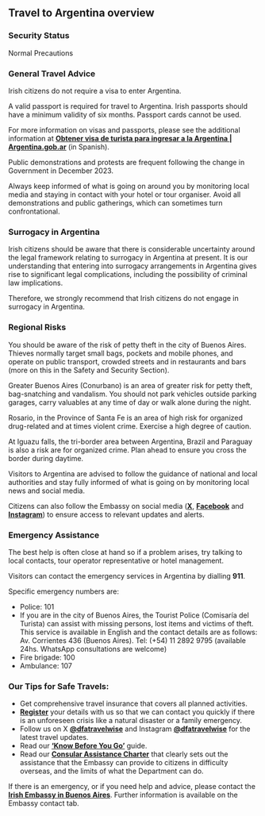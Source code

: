 ## Travel to Argentina overview

### **Security Status**

Normal Precautions

### **General Travel Advice**

Irish citizens do not require a visa to enter Argentina.

A valid passport is required for travel to Argentina. Irish passports should have a minimum validity of six months. Passport cards cannot be used.

For more information on visas and passports, please see the additional information at [**Obtener visa de turista para ingresar a la Argentina | Argentina.gob.ar**](https://www.argentina.gob.ar/servicio/obtener-visa-de-turista-para-ingresar-la-argentina) (in Spanish).

Public demonstrations and protests are frequent following the change in Government in December 2023.

Always keep informed of what is going on around you by monitoring local media and staying in contact with your hotel or tour organiser. Avoid all demonstrations and public gatherings, which can sometimes turn confrontational.

### **Surrogacy in Argentina**

Irish citizens should be aware that there is considerable uncertainty around the legal framework relating to surrogacy in Argentina at present. It is our understanding that entering into surrogacy arrangements in Argentina gives rise to significant legal complications, including the possibility of criminal law implications.

Therefore, we strongly recommend that Irish citizens do not engage in surrogacy in Argentina.

### **Regional Risks**

You should be aware of the risk of petty theft in the city of Buenos Aires. Thieves normally target small bags, pockets and mobile phones, and operate on public transport, crowded streets and in restaurants and bars (more on this in the Safety and Security Section).

Greater Buenos Aires (Conurbano) is an area of greater risk for petty theft, bag-snatching and vandalism. You should not park vehicles outside parking garages, carry valuables at any time of day or walk alone during the night.

Rosario, in the Province of Santa Fe is an area of high risk for organized drug-related and at times violent crime. Exercise a high degree of caution.

At Iguazu falls, the tri-border area between Argentina, Brazil and Paraguay is also a risk are for organized crime. Plan ahead to ensure you cross the border during daytime.

Visitors to Argentina are advised to follow the guidance of national and local authorities and stay fully informed of what is going on by monitoring local news and social media.

Citizens can also follow the Embassy on social media ([**X**](https://twitter.com/IrlEmbArgentina), [**Facebook**](https://www.facebook.com/embajadairlandaarg/) and [**Instagram**](https://www.instagram.com/irlandaenargentina/)) to ensure access to relevant updates and alerts.

### **Emergency Assistance**

The best help is often close at hand so if a problem arises, try talking to local contacts, tour operator representative or hotel management.

Visitors can contact the emergency services in Argentina by dialling **911**.

Specific emergency numbers are:

* Police: 101
* If you are in the city of Buenos Aires, the Tourist Police (Comisaría del Turista) can assist with missing persons, lost items and victims of theft. This service is available in English and the contact details are as follows: Av. Corrientes 436 (Buenos Aires). Tel: (+54) 11 2892 9795 (available 24hs. WhatsApp consultations are welcome)
* Fire brigade: 100
* Ambulance: 107

### **Our Tips for Safe Travels:**

* Get comprehensive travel insurance that covers all planned activities.
* [**Register**](https://www.ireland.ie/en/dfa/overseas-travel/citizens-registration/) your details with us so that we can contact you quickly if there is an unforeseen crisis like a natural disaster or a family emergency.
* Follow us on X [**@dfatravelwise**](https://www.twitter.com/DFATravelWise) and Instagram [**@dfatravelwise**](https://www.instagram.com/dfatravelwise/) for the latest travel updates.
* Read our [**‘Know Before You Go’**](https://www.ireland.ie/en/dfa/overseas-travel/know-before-you-go/) guide.
* Read our [**Consular Assistance Charter**](https://www.ireland.ie/en/dfa/overseas-travel/assistance-abroad/consular-assistance-charter/) that clearly sets out the assistance that the Embassy can provide to citizens in difficulty overseas, and the limits of what the Department can do.

If there is an emergency, or if you need help and advice, please contact the [**Irish Embassy in Buenos Aires**](https://www.ireland.ie/en/argentina/buenosaires/). Further information is available on the Embassy contact tab.